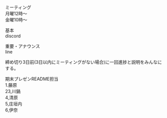 
ミーティング  
月曜12時～  
金曜10時～  
  
基本  
discord  
  
重要・アナウンス  
line  
  
締め切り3日前(3日以内にミーティングがない場合)に一回進捗と説明をみんなにする。  
  
期末プレゼンREADME担当  
1.藤原  
23,川鍋  
4,清原  
5,庄垣内  
6,伊奈  
